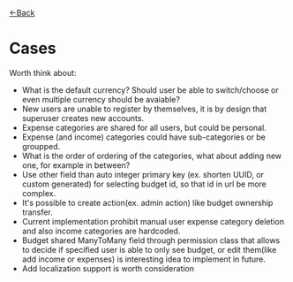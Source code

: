 [&larr;Back](README.md)
# Cases
Worth think about:
* What is the default currency? Should user be able to switch/choose or even multiple currency should be avaiable?
* New users are unable to register by themselves, it is by design that superuser creates new accounts.
* Expense categories are shared for all users, but could be personal.
* Expense (and income) categories could have sub-categories or be groupped.
* What is the order of ordering of the categories, what about adding new one, for example in between?
* Use other field than auto integer primary key (ex. shorten UUID, or custom generated) for selecting budget id, so that id in url be more complex.
* It's possible to create action(ex. admin action) like budget ownership transfer.
* Current implementation prohibit manual user expense category deletion and also income categories are hardcoded.
* Budget shared ManyToMany field through permission class that allows to decide if specified user is able to only see budget, or edit them(like add income or expenses) is interesting idea to implement in future.
* Add localization support is worth consideration
 

